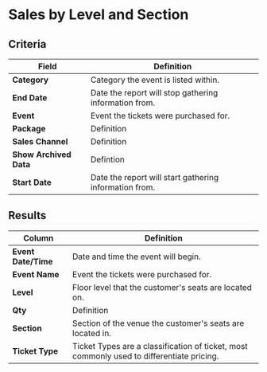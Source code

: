 # Sales by Level and Section

## Criteria

| **Field** | **Definition** |
| --- | --- |
| **Category** | Category the event is listed within. |
| **End Date** | Date the report will stop gathering information from. |
| **Event** | Event the tickets were purchased for. |
| **Package** | Definition |
| **Sales Channel** | Definition |
| **Show Archived Data** | Defintion |
| **Start Date** | Date the report will start gathering information from. |

## Results

| **Column** | **Definition** |
| --- | --- |
| **Event Date/Time** | Date and time the event will begin. |
| **Event Name** | Event the tickets were purchased for. |
| **Level** | Floor level that the customer's seats are located on. |
| **Qty** | Definition |
| **Section** |  Section of the venue the customer's seats are located in. |
| **Ticket Type** | Ticket Types are a classification of ticket, most commonly used to differentiate pricing. |


